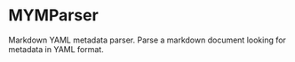 # MYMParser

Markdown YAML metadata parser. Parse a markdown document looking for metadata in YAML format.